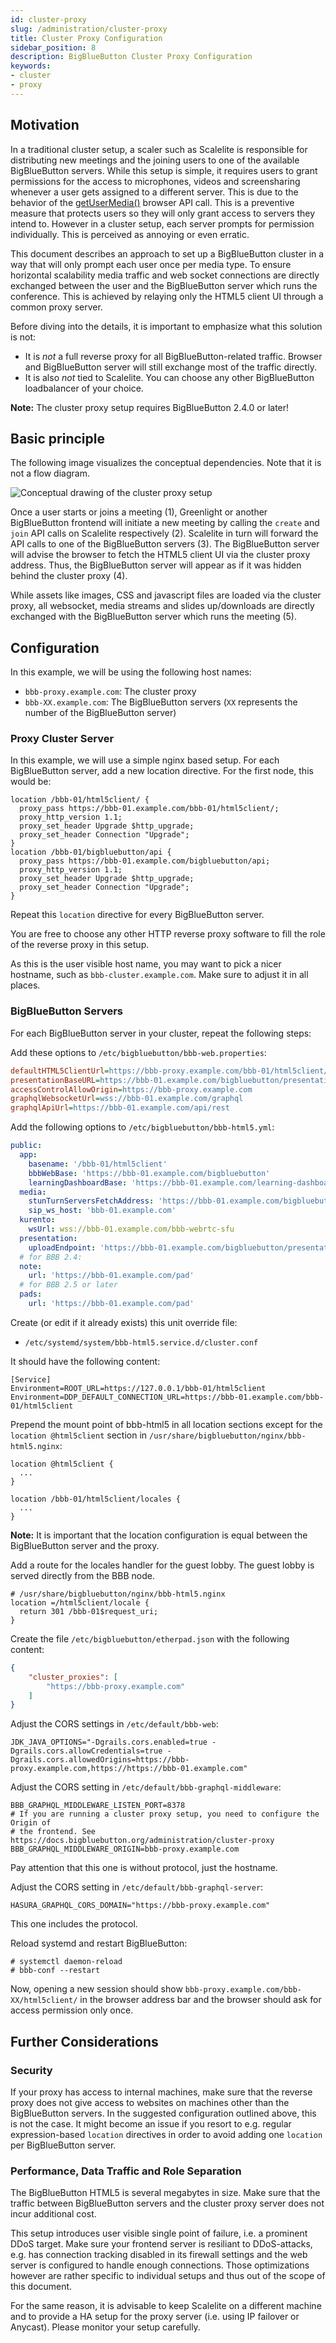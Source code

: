 ```yaml
---
id: cluster-proxy
slug: /administration/cluster-proxy
title: Cluster Proxy Configuration
sidebar_position: 8
description: BigBlueButton Cluster Proxy Configuration
keywords:
- cluster
- proxy
---
```


## Motivation

In a traditional cluster setup, a scaler such as Scalelite is responsible for
distributing new meetings and the joining users to one of the available
BigBlueButton servers. While this setup is simple, it requires users to grant
permissions for the access to microphones, videos and screensharing whenever a
user gets assigned to a different server. This is due to the behavior of the
[getUserMedia()](https://developer.mozilla.org/en-US/docs/Web/API/MediaDevices/getUserMedia)
browser API call. This is a preventive measure that protects users so they will
only grant access to servers they intend to. However in a cluster setup, each
server prompts for permission individually. This is perceived as annoying or
even erratic.

This document describes an approach to set up a BigBlueButton cluster in a way
that will only prompt each user once per media type. To ensure horizontal
scalability media traffic and web socket connections are directly exchanged
between the user and the BigBlueButton server which runs the conference. This
is achieved by relaying only the HTML5 client UI through a common proxy server.

Before diving into the details, it is important to emphasize what this solution
is not:

* It is *not* a full reverse proxy for all BigBlueButton-related traffic. Browser
  and BigBlueButton server will still exchange most of the traffic directly.
* It is also *not* tied to Scalelite. You can choose any other BigBlueButton
  loadbalancer of your choice.

**Note:** The cluster proxy setup requires BigBlueButton 2.4.0 or later!

## Basic principle

The following image visualizes the conceptual dependencies. Note that it is not
a flow diagram.

![Conceptual drawing of the cluster proxy setup](/img/bbb-clusterproxy.png)

Once a user starts or joins a meeting (1), Greenlight or another BigBlueButton
frontend will initiate a new meeting by calling the `create` and `join` API
calls on Scalelite respectively (2). Scalelite in turn will forward the API calls
to one of the BigBlueButton servers (3). The BigBlueButton server will advise
the browser to fetch the HTML5 client UI via the cluster proxy address. Thus,
the BigBlueButton server will appear as if it was hidden behind the cluster
proxy (4).

While assets like images, CSS and javascript files are loaded via the cluster
proxy, all websocket, media streams and slides up/downloads are directly
exchanged with the BigBlueButton server which runs the meeting (5).

## Configuration

In this example, we will be using the following host names:

* `bbb-proxy.example.com`: The cluster proxy
* `bbb-XX.example.com`: The BigBlueButton servers (`XX` represents the number
  of the BigBlueButton server)

### Proxy Cluster Server

In this example, we will use a simple nginx based setup. For each BigBlueButton
server, add a new location directive. For the first node, this would be:

```
location /bbb-01/html5client/ {
  proxy_pass https://bbb-01.example.com/bbb-01/html5client/;
  proxy_http_version 1.1;
  proxy_set_header Upgrade $http_upgrade;
  proxy_set_header Connection "Upgrade";
}
location /bbb-01/bigbluebutton/api {
  proxy_pass https://bbb-01.example.com/bigbluebutton/api;
  proxy_http_version 1.1;
  proxy_set_header Upgrade $http_upgrade;
  proxy_set_header Connection "Upgrade";
}
```

Repeat this `location` directive for every BigBlueButton server.

You are free to choose any other HTTP reverse proxy software to fill the role
of the reverse proxy in this setup.

As this is the user visible host name, you may want to pick a nicer hostname,
such as `bbb-cluster.example.com`. Make sure to adjust it in all places.

### BigBlueButton Servers

For each BigBlueButton server in your cluster, repeat the following steps:

Add these options to `/etc/bigbluebutton/bbb-web.properties`:

```ini
defaultHTML5ClientUrl=https://bbb-proxy.example.com/bbb-01/html5client/join
presentationBaseURL=https://bbb-01.example.com/bigbluebutton/presentation
accessControlAllowOrigin=https://bbb-proxy.example.com
graphqlWebsocketUrl=wss://bbb-01.example.com/graphql
graphqlApiUrl=https://bbb-01.example.com/api/rest
```

Add the following options to `/etc/bigbluebutton/bbb-html5.yml`:

```yaml
public:
  app:
    basename: '/bbb-01/html5client'
    bbbWebBase: 'https://bbb-01.example.com/bigbluebutton'
    learningDashboardBase: 'https://bbb-01.example.com/learning-dashboard'
  media:
    stunTurnServersFetchAddress: 'https://bbb-01.example.com/bigbluebutton/api/stuns'
    sip_ws_host: 'bbb-01.example.com'
  kurento:
    wsUrl: wss://bbb-01.example.com/bbb-webrtc-sfu
  presentation:
    uploadEndpoint: 'https://bbb-01.example.com/bigbluebutton/presentation/upload'
  # for BBB 2.4:
  note:
    url: 'https://bbb-01.example.com/pad'
  # for BBB 2.5 or later
  pads:
    url: 'https://bbb-01.example.com/pad'
```

Create (or edit if it already exists) this unit override file:

* `/etc/systemd/system/bbb-html5.service.d/cluster.conf`

It should have the following content:

```
[Service]
Environment=ROOT_URL=https://127.0.0.1/bbb-01/html5client
Environment=DDP_DEFAULT_CONNECTION_URL=https://bbb-01.example.com/bbb-01/html5client
```

Prepend the mount point of bbb-html5 in all location sections except for the
`location @html5client` section in `/usr/share/bigbluebutton/nginx/bbb-html5.nginx`:

```
location @html5client {
  ...
}

location /bbb-01/html5client/locales {
  ...
}
```

**Note:** It is important that the location configuration is equal between the
BigBlueButton server and the proxy.

Add a route for the locales handler for the guest lobby. The guest lobby is served directly from the BBB node.

```
# /usr/share/bigbluebutton/nginx/bbb-html5.nginx
location =/html5client/locale {
  return 301 /bbb-01$request_uri;
}
```

Create the file `/etc/bigbluebutton/etherpad.json` with the following content:

```json
{
	"cluster_proxies": [
		"https://bbb-proxy.example.com"
	]
}
```

Adjust the CORS settings in `/etc/default/bbb-web`:

```shell
JDK_JAVA_OPTIONS="-Dgrails.cors.enabled=true -Dgrails.cors.allowCredentials=true -Dgrails.cors.allowedOrigins=https://bbb-proxy.example.com,https://https://bbb-01.example.com"
```

Adjust the CORS setting in `/etc/default/bbb-graphql-middleware`:

```shell
BBB_GRAPHQL_MIDDLEWARE_LISTEN_PORT=8378
# If you are running a cluster proxy setup, you need to configure the Origin of
# the frontend. See https://docs.bigbluebutton.org/administration/cluster-proxy
BBB_GRAPHQL_MIDDLEWARE_ORIGIN=bbb-proxy.example.com
```

Pay attention that this one is without protocol, just the hostname.

Adjust the CORS setting in `/etc/default/bbb-graphql-server`:

```shell
HASURA_GRAPHQL_CORS_DOMAIN="https://bbb-proxy.example.com"
```

This one includes the protocol.

Reload systemd and restart BigBlueButton:

```shell
# systemctl daemon-reload
# bbb-conf --restart
```

Now, opening a new session should show
`bbb-proxy.example.com/bbb-XX/html5client/` in the browser address bar and the
browser should ask for access permission only once.

## Further Considerations

### Security

If your proxy has access to internal machines, make sure that the reverse proxy
does not give access to websites on machines other than the BigBlueButton
servers.  In the suggested configuration outlined above, this is not the case.
It might become an issue if you resort to e.g. regular expression-based
`location` directives in order to avoid adding one `location` per BigBlueButton
server.

### Performance, Data Traffic and Role Separation

The BigBlueButton HTML5 is several megabytes in size. Make sure that the
traffic between BigBlueButton servers and the cluster proxy server does not
incur additional cost.

This setup introduces user visible single point of failure, i.e. a prominent
DDoS target. Make sure your frontend server is resiliant to DDoS-attacks, e.g.
has connection tracking disabled in its firewall settings and the web server is
configured to handle enough connections. Those optimizations however are rather
specific to individual setups and thus out of the scope of this document.

For the same reason, it is advisable to keep Scalelite on a different machine and
to provide a HA setup for the proxy server (i.e. using IP failover or Anycast).
Please monitor your setup carefully.
